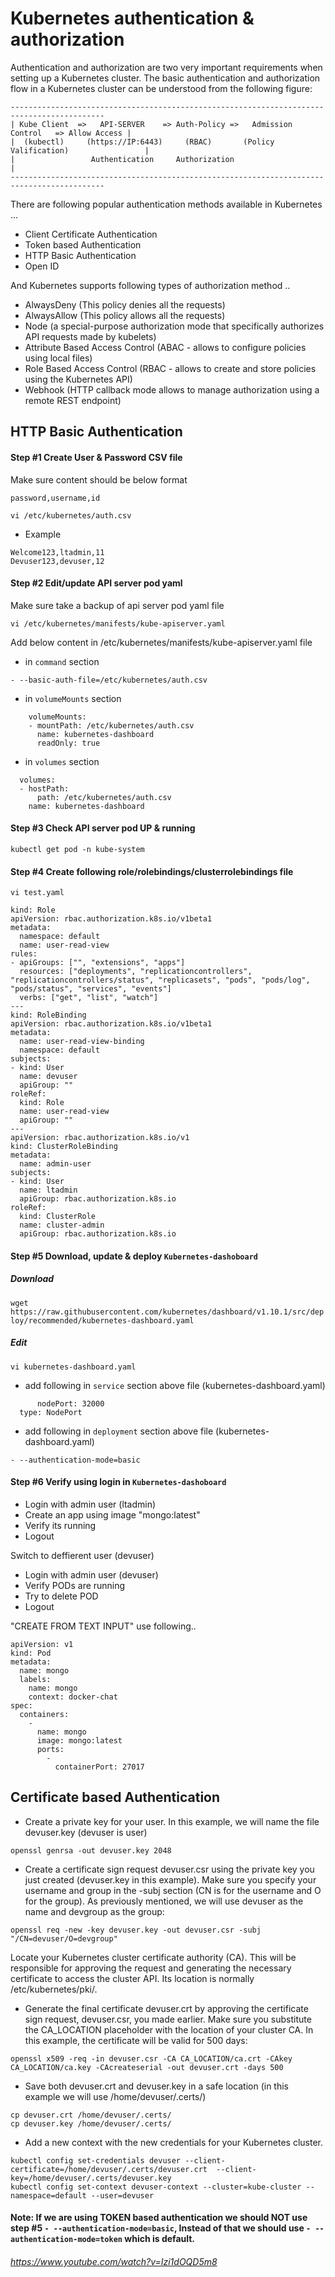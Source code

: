 # Kubernetes authentication & authorization

Authentication and authorization are two very important requirements when setting up a Kubernetes cluster. The basic authentication and authorization flow in a Kubernetes cluster can be understood from the following figure:

```
-------------------------------------------------------------------------------------------
| Kube Client  =>   API-SERVER    => Auth-Policy =>   Admission Control   => Allow Access |
|  (kubectl)     (https://IP:6443)     (RBAC)       (Policy Valification)                 |
|                 Authentication     Authorization                                        |
-------------------------------------------------------------------------------------------
```

There are following popular authentication methods available in Kubernetes ...

- Client Certificate Authentication
- Token based Authentication
- HTTP Basic Authentication
- Open ID

And Kubernetes supports following types of authorization method ..

- AlwaysDeny (This policy denies all the requests)
- AlwaysAllow (This policy allows all the requests)
- Node (a special-purpose authorization mode that specifically authorizes API requests made by kubelets)
- Attribute Based Access Control (ABAC - allows to configure policies using local files)
- Role Based Access Control (RBAC - allows to create and store policies using the Kubernetes API)
- Webhook (HTTP callback mode allows to manage authorization using a remote REST endpoint)

## HTTP Basic Authentication

#### Step #1 Create User & Password CSV file
Make sure content should be below format

```password,username,id```

```vi /etc/kubernetes/auth.csv```

- Example 

```
Welcome123,ltadmin,11
Devuser123,devuser,12
```
#### Step #2 Edit/update API server pod yaml
Make sure take a backup of api server pod yaml file

```vi /etc/kubernetes/manifests/kube-apiserver.yaml```

Add below content in /etc/kubernetes/manifests/kube-apiserver.yaml file

- in ```command``` section

```- --basic-auth-file=/etc/kubernetes/auth.csv```

- in ```volumeMounts``` section

```
    volumeMounts:
    - mountPath: /etc/kubernetes/auth.csv
      name: kubernetes-dashboard
      readOnly: true
```

- in ```volumes``` section

```
  volumes:
  - hostPath:
      path: /etc/kubernetes/auth.csv
    name: kubernetes-dashboard
```

#### Step #3 Check API server pod UP & running

```kubectl get pod -n kube-system```

#### Step #4 Create following role/rolebindings/clusterrolebindings file

```vi test.yaml```

```
kind: Role
apiVersion: rbac.authorization.k8s.io/v1beta1
metadata:
  namespace: default
  name: user-read-view
rules:
- apiGroups: ["", "extensions", "apps"]
  resources: ["deployments", "replicationcontrollers", "replicationcontrollers/status", "replicasets", "pods", "pods/log", "pods/status", "services", "events"]
  verbs: ["get", "list", "watch"]
---
kind: RoleBinding
apiVersion: rbac.authorization.k8s.io/v1beta1
metadata:
  name: user-read-view-binding
  namespace: default
subjects:
- kind: User
  name: devuser
  apiGroup: ""
roleRef:
  kind: Role
  name: user-read-view
  apiGroup: ""
---
apiVersion: rbac.authorization.k8s.io/v1
kind: ClusterRoleBinding
metadata:
  name: admin-user
subjects:
- kind: User
  name: ltadmin
  apiGroup: rbac.authorization.k8s.io
roleRef:
  kind: ClusterRole
  name: cluster-admin 
  apiGroup: rbac.authorization.k8s.io
```

#### Step #5 Download, update & deploy ```Kubernetes-dashoboard```

##### Download 

```wget https://raw.githubusercontent.com/kubernetes/dashboard/v1.10.1/src/deploy/recommended/kubernetes-dashboard.yaml```

##### Edit

```vi kubernetes-dashboard.yaml```

- add following in ```service``` section above file (kubernetes-dashboard.yaml)

```
      nodePort: 32000
  type: NodePort
```  

- add following in ```deployment``` section above file (kubernetes-dashboard.yaml)

```
- --authentication-mode=basic
```

#### Step #6 Verify using login in  ```Kubernetes-dashoboard```

- Login with admin user (ltadmin)
- Create an app using image "mongo:latest"
- Verify its running
- Logout

Switch to deffierent user (devuser)

- Login with admin user (devuser)
- Verify PODs are running
- Try to delete POD
- Logout

"CREATE FROM TEXT INPUT"  use following..

```
apiVersion: v1
kind: Pod
metadata:
  name: mongo
  labels:
    name: mongo
    context: docker-chat
spec:
  containers:
    -
      name: mongo
      image: mongo:latest
      ports:
        -
          containerPort: 27017
```

## Certificate based Authentication

- Create a private key for your user. In this example, we will name the file devuser.key (devuser is user)

```openssl genrsa -out devuser.key 2048```

- Create a certificate sign request devuser.csr using the private key you just created (devuser.key in this example). 
Make sure you specify your username and group in the -subj section (CN is for the username and O for the group). 
As previously mentioned, we will use devuser as the name and devgroup as the group:

```openssl req -new -key devuser.key -out devuser.csr -subj "/CN=devuser/O=devgroup"```

Locate your Kubernetes cluster certificate authority (CA). This will be responsible for approving the request and generating the necessary certificate to access the cluster API. Its location is normally /etc/kubernetes/pki/. 

- Generate the final certificate devuser.crt by approving the certificate sign request, devuser.csr, you made earlier. 
Make sure you substitute the CA_LOCATION placeholder with the location of your cluster CA. In this example, the certificate will be valid for 500 days:

```openssl x509 -req -in devuser.csr -CA CA_LOCATION/ca.crt -CAkey CA_LOCATION/ca.key -CAcreateserial -out devuser.crt -days 500```

- Save both devuser.crt and devuser.key in a safe location (in this example we will use /home/devuser/.certs/)

```
cp devuser.crt /home/devuser/.certs/
cp devuser.key /home/devuser/.certs/
```

- Add a new context with the new credentials for your Kubernetes cluster. 

```
kubectl config set-credentials devuser --client-certificate=/home/devuser/.certs/devuser.crt  --client-key=/home/devuser/.certs/devuser.key
kubectl config set-context devuser-context --cluster=kube-cluster --namespace=default --user=devuser
```

#### Note: If we are using TOKEN based authentication we should NOT use step #5 ```- --authentication-mode=basic```, Instead of that we should use ```- --authentication-mode=token``` which is default.

###### https://www.youtube.com/watch?v=Izi1dOQD5m8
